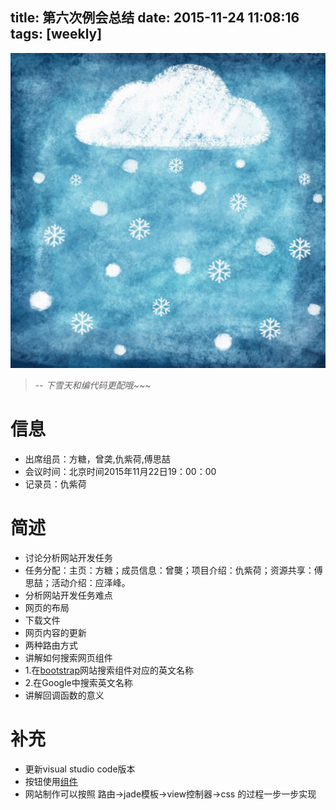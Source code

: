 title: 第六次例会总结
date: 2015-11-24 11:08:16
tags: [weekly]
---
![ ](/img/snow.jpg)
>-- <cite>下雪天和编代码更配哦~~~</cite>

# 信息
- 出席组员：方糖，曾䶮,仇紫荷,傅思喆
- 会议时间：北京时间2015年11月22日19：00：00
- 记录员：仇紫荷

# 简述
- 讨论分析网站开发任务
 - 任务分配：主页：方糖；成员信息：曾龑；项目介绍：仇紫荷；资源共享：傅思喆；活动介绍：应泽峰。
- 分析网站开发任务难点
 - 网页的布局
 - 下载文件
 - 网页内容的更新
 - 两种路由方式
- 讲解如何搜索网页组件
 - 1.在[bootstrap](http://bootstrap.evget.com/components.html)网站搜索组件对应的英文名称
 - 2.在Google中搜索英文名称
- 讲解回调函数的意义

# 补充
- 更新visual studio code版本
- 按钮使用[组件](http://materializecss.com/)
- 网站制作可以按照 路由->jade模板->view控制器->css 的过程一步一步实现
